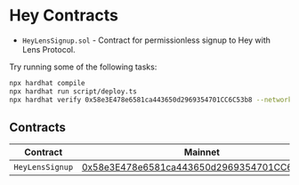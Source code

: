 # Hey Contracts

- `HeyLensSignup.sol` - Contract for permissionless signup to Hey with Lens Protocol.

Try running some of the following tasks:

```sh
npx hardhat compile
npx hardhat run script/deploy.ts
npx hardhat verify 0x58e3E478e6581ca443650d2969354701CC6C53b8 --network polygonMumbai
```

## Contracts

| Contract        | Mainnet                                                                                                                         | Mumbai                                                                                   |
| --------------- | ------------------------------------------------------------------------------------------------------------------------------- | ---------------------------------------------------------------------------------------- |
| `HeyLensSignup` | [0x58e3E478e6581ca443650d2969354701CC6C53b8](https://mumbai.polygonscan.com/address/0x58e3E478e6581ca443650d2969354701CC6C53b8) | [WIP](https://mumbai.polygonscan.com/address/0x58e3E478e6581ca443650d2969354701CC6C53b8) |
